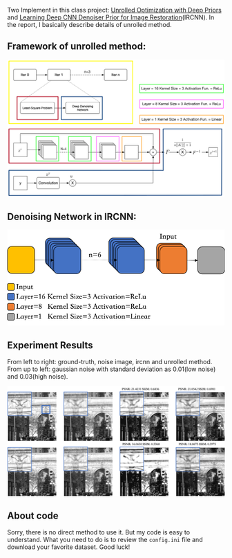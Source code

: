 Two Implement in this class project: [Unrolled Optimization with Deep Priors](https://arxiv.org/abs/1705.08041) and [Learning Deep CNN Denoiser Prior for Image Restoration](https://arxiv.org/abs/1704.03264)(IRCNN). In the report, I basically describe details of unrolled method.

## Framework of unrolled method:

![](./imgs/framework.png)

## Denoising Network in IRCNN:

![](./imgs/ircnn.png)

## Experiment Results

From left to right: ground-truth, noise image, ircnn and unrolled method. From up to left: gaussian noise with standard deviation as 0.01(low noise) and 0.03(high noise).

![](./imgs/experiment.png)

## About code

Sorry, there is no direct method to use it. But my code is easy to understand. What you need to do is to review the `config.ini` file and download your favorite dataset. Good luck!